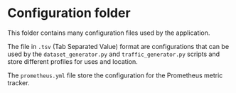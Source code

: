 # Configuration folder

This folder contains many configuration files used by the application.

The file in `.tsv` (Tab Separated Value) format are configurations that can be used by the `dataset_generator.py` and `traffic_generator.py` scripts and store different profiles for uses and location.

The `prometheus.yml` file store the configuration for the Prometheus metric tracker.
